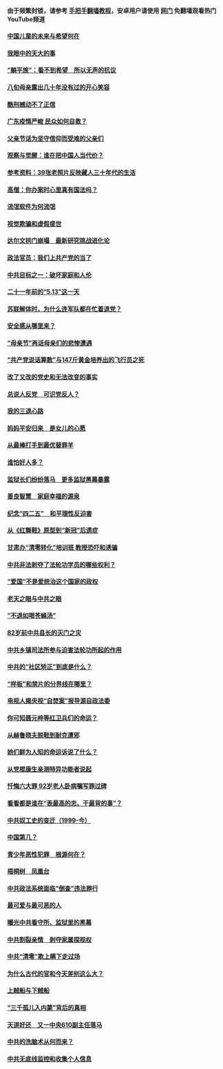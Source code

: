 #### 由于频繁封锁，请参考 [手把手翻墙教程](https://github.com/gfw-breaker/guides/wiki/)，安卓用户请使用 [网门](https://github.com/gfw-breaker/nogfw/blob/master/dl.md?t=07061200) 免翻墙观看热门YouTube频道 

#### [中国儿童的未来与希望何在](../pages/19/427680.md?t=07061200) 

#### [我眼中的天大的事](../pages/19/427619.md?t=07061200) 

#### [“躺平族”：看不到希望　所以无声的抗议](../pages/19/427464.md?t=07061200) 

#### [八旬母亲露出几十年没有过的开心笑容](../pages/19/427429.md?t=07061200) 

#### [酷刑撼动不了正信](../pages/19/427414.md?t=07061200) 

#### [广东疫情严峻 民众如何自救？](../pages/19/427311.md?t=07061200) 

#### [父亲节话为坚守信仰而受难的父亲们](../pages/19/427033.md?t=07061200) 

#### [观察与觉醒：谁在把中国人当代价？](../pages/19/426987.md?t=07061200) 

#### [参考资料：39张老照片反映藏人三十年代的生活](../pages/19/426471.md?t=07061200) 

#### [高僧：你办案时心里真有国法吗？](../pages/19/426530.md?t=07061200) 

#### [流氓软件为何流氓](../pages/19/426531.md?t=07061200) 

#### [视觉欺骗和虚假盛世](../pages/19/426443.md?t=07061200) 

#### [达尔文拱门崩塌　最新研究挑战进化论](../pages/19/426009.md?t=07061200) 

#### [政法官员：我们上共产党的当了](../pages/19/425351.md?t=07061200) 

#### [中共目标之一：破坏家庭和人伦](../pages/19/424454.md?t=07061200) 

#### [二十一年前的“5.13”这一天](../pages/19/424814.md?t=07061200) 

#### [苏联解体时，为什么连军队都在忙着退党？](../pages/19/424335.md?t=07061200) 

#### [安全感从哪里来？](../pages/19/424336.md?t=07061200) 

#### [“母亲节”再话母亲们的悲惨遭遇](../pages/19/424234.md?t=07061200) 

#### [“共产党说话算数”与147斤黄金培养出的飞行员之死](../pages/19/424115.md?t=07061200) 

#### [改了又改的党史和无法改变的事实](../pages/19/424037.md?t=07061200) 

#### [总说人反党　可识党反人？](../pages/19/423820.md?t=07061200) 

#### [我的三退心路](../pages/19/423876.md?t=07061200) 

#### [妈妈平安归来　是女儿的心愿](../pages/19/423947.md?t=07061200) 

#### [从最棒打手到最优替罪羊](../pages/19/423819.md?t=07061200) 

#### [谁怕好人多？](../pages/19/423774.md?t=07061200) 

#### [监狱长们纷纷落马　更多监狱黑幕暴露](../pages/19/423787.md?t=07061200) 

#### [善良智慧　家庭幸福的源泉](../pages/19/423632.md?t=07061200) 

#### [纪念“四二五”　和平理性反迫害](../pages/19/423660.md?t=07061200) 

#### [从《红舞鞋》原型到“新冠”后遗症](../pages/19/423509.md?t=07061200) 

#### [甘肃办“清零转化”培训班 教授恐吓和诱骗](../pages/19/423498.md?t=07061200) 

#### [中共非法剥夺了法轮功学员的哪些权利？](../pages/19/423392.md?t=07061200) 

#### [“爱国”不是爱统治这个国家的政权](../pages/19/423029.md?t=07061200) 

#### [老天之眼与中共之眼](../pages/19/423378.md?t=07061200) 

#### [“不退如喝苍蝇汤”](../pages/19/423287.md?t=07061200) 

#### [82岁前中共县长的灭门之灾](../pages/19/423055.md?t=07061200) 

#### [中共乡镇司法所参与迫害法轮功所起的作用](../pages/19/423064.md?t=07061200) 

#### [中共的“社区矫正”到底是什么？](../pages/19/422870.md?t=07061200) 

#### [“样板”和禁片的分界线在哪里？](../pages/19/422704.md?t=07061200) 

#### [电视人揭央视“自焚案”报导源自政法委](../pages/19/422770.md?t=07061200) 

#### [你可知聂元梓等红卫兵们的命运？](../pages/19/422848.md?t=07061200) 

#### [从赫鲁晓夫脱鞋到耐克遭邪](../pages/19/422826.md?t=07061200) 

#### [她们鲜为人知的命运诉说了什么？](../pages/19/422754.md?t=07061200) 

#### [从党棍康生亲测特异功能者说起](../pages/19/422657.md?t=07061200) 

#### [忏悔六大罪 92岁老人卧病嘱写罪过碑](../pages/19/422750.md?t=07061200) 

#### [看看都是谁在“表最高的忠、干最背的事”？](../pages/19/422703.md?t=07061200) 

#### [中共奴工史的变迁（1999-今）](../pages/19/422656.md?t=07061200) 

#### [中国第几？](../pages/19/422496.md?t=07061200) 

#### [青少年恶性犯罪　根源何在？](../pages/19/422449.md?t=07061200) 

#### [梧桐树　凤凰台](../pages/19/422442.md?t=07061200) 

#### [中共政法系统面临“倒查”违法罪行](../pages/19/422497.md?t=07061200) 

#### [最可爱与最可恶的人](../pages/19/422448.md?t=07061200) 

#### [曝光中共看守所、监狱里的黑幕](../pages/19/422390.md?t=07061200) 

#### [中共割裂亲情　剥夺家属探视权](../pages/19/422364.md?t=07061200) 

#### [中共“清零”欺上瞒下走过场](../pages/19/422306.md?t=07061200) 

#### [为什么古代的官和今天差别这么大？](../pages/19/422228.md?t=07061200) 

#### [上贼船与下贼船](../pages/19/422276.md?t=07061200) 

#### [“三千孤儿入内蒙”背后的真相](../pages/19/422229.md?t=07061200) 

#### [天道好还　又一中央610副主任落马](../pages/19/422155.md?t=07061200) 

#### [中共的洗脑术从何而来？](../pages/19/422154.md?t=07061200) 

#### [中共无底线监控和收集个人信息](../pages/19/422039.md?t=07061200) 

